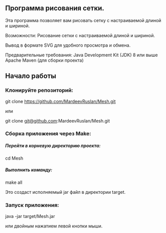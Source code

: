 
## Программа рисования сетки.
Эта программа позволяет вам рисовать сетку с настраиваемой длиной и шириной.

Возможности:
Рисование сетки с настраиваемой длиной и шириной.


Вывод в формате SVG для удобного просмотра и обмена.

Предварительные требования:
Java Development Kit (JDK) 8 или выше
Apache Maven (для сборки проекта)

## Начало работы
### Клонируйте репозиторий:

git clone https://github.com/MardeevRuslan/Mesh.git

или

git clone git@github.com:MardeevRuslan/Mesh.git



### Сборка приложения через Make:

##### Перейти в корневую директорию проекта:

cd Mesh

##### Выполнить команду:

make all

Это создаст исполняемый jar файл в директории target.

### Запуск приложения:

java -jar target/Mesh.jar

или двойным нажатием левой кнопки мыши.
